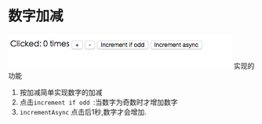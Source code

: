 # 数字加减

![数字加减](QQ20160331-0.png)
实现的功能

1. 按加减简单实现数字的加减
2. 点击`increment if odd `:当数字为奇数时才增加数字
3. `incrementAsync` 点击后1秒,数字才会增加. 


